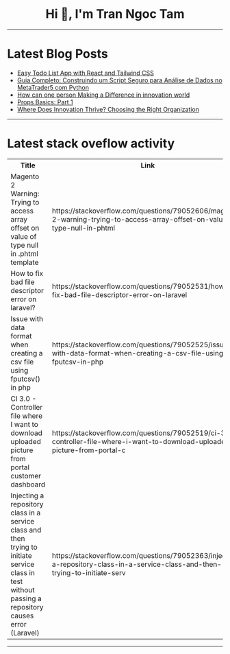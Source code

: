 <h1 align="center">Hi 👋, I'm Tran Ngoc Tam</h1>

---

# Latest Blog Posts 
<!-- BLOG-POST-LIST:START -->
- [Easy Todo List App with React and Tailwind CSS](https://dev.to/lukewanghanxiang/easy-todo-list-app-with-react-and-tailwind-css-1j2c)
- [Guia Completo: Construindo um Script Seguro para Análise de Dados no MetaTrader5 com Python](https://dev.to/vital7388/guia-completo-construindo-um-script-seguro-para-analise-de-dados-no-metatrader5-com-python-4dhd)
- [How can one person Making a Difference in innovation world](https://dev.to/yunwei37/how-can-one-person-making-a-difference-in-innovation-world-4cf)
- [Props Basics: Part 1](https://dev.to/alegendcodes/props-basics-part-1-1mmk)
- [Where Does Innovation Thrive? Choosing the Right Organization](https://dev.to/yunwei37/where-does-innovation-thrive-choosing-the-right-organization-4mko)
<!-- BLOG-POST-LIST:END -->

---

# Latest stack oveflow activity
<table>
  <tr><th>Title</th><th>Link</th></tr>
  <!-- STACKOVERFLOW:START --><tr><td>Magento 2 Warning: Trying to access array offset on value of type null in .phtml template</td><td>https://stackoverflow.com/questions/79052606/magento-2-warning-trying-to-access-array-offset-on-value-of-type-null-in-phtml</td></tr><tr><td>How to fix bad file descriptor error on laravel?</td><td>https://stackoverflow.com/questions/79052531/how-to-fix-bad-file-descriptor-error-on-laravel</td></tr><tr><td>Issue with data format when creating a csv file using fputcsv&lpar;&rpar; in php</td><td>https://stackoverflow.com/questions/79052525/issue-with-data-format-when-creating-a-csv-file-using-fputcsv-in-php</td></tr><tr><td>CI 3.0 - Controller file where I want to download uploaded picture from portal customer dashboard</td><td>https://stackoverflow.com/questions/79052519/ci-3-0-controller-file-where-i-want-to-download-uploaded-picture-from-portal-c</td></tr><tr><td>Injecting a repository class in a service class and then trying to initiate service class in test without passing a repository causes error &lpar;Laravel&rpar;</td><td>https://stackoverflow.com/questions/79052363/injecting-a-repository-class-in-a-service-class-and-then-trying-to-initiate-serv</td></tr><!-- STACKOVERFLOW:END -->
</table>

---


